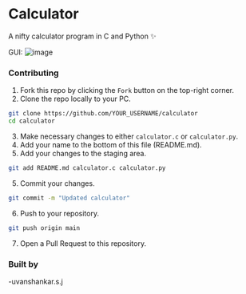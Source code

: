 # Calculator

A nifty calculator program in C and Python ✨

GUI:
![image](https://user-images.githubusercontent.com/84233610/227163360-e1f17643-e887-45cd-81e3-b599936c9a2a.png)


### Contributing

1. Fork this repo by clicking the `Fork` button on the top-right corner.
2. Clone the repo locally to your PC.

```sh
git clone https://github.com/YOUR_USERNAME/calculator
cd calculator
```

3. Make necessary changes to either `calculator.c` or `calculator.py`.
4. Add your name to the bottom of this file (README.md).
5. Add your changes to the staging area.

```sh
git add README.md calculator.c calculator.py
```

5. Commit your changes.

```sh
git commit -m "Updated calculator"
```

6. Push to your repository.

```sh
git push origin main
```

7. Open a Pull Request to this repository.


### Built by

-uvanshankar.s.j
